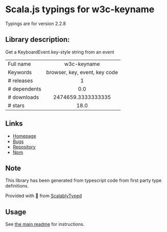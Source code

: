 
# Scala.js typings for w3c-keyname

Typings are for version 2.2.8

## Library description:
Get a KeyboardEvent.key-style string from an event

|                    |                 |
| ------------------ | :-------------: |
| Full name          | w3c-keyname |
| Keywords           | browser, key, event, key code |
| # releases         | 1 |
| # dependents       | 0.0 |
| # downloads        | 2474659.3333333335 |
| # stars            | 18.0 |

## Links
- [Homepage](https://github.com/marijnh/w3c-keyname#readme)
- [Bugs](https://github.com/marijnh/w3c-keyname/issues)
- [Repository](https://github.com/marijnh/w3c-keyname)
- [Npm](https://www.npmjs.com/package/w3c-keyname)
    


## Note
This library has been generated from typescript code from first party type definitions.

Provided with :purple_heart: from [ScalablyTyped](https://github.com/oyvindberg/ScalablyTyped)

## Usage
See [the main readme](../../readme.md) for instructions.


